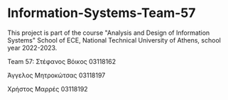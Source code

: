 # Information-Systems-Team-57
This project is part of the course "Analysis and Design of Information Systems" School of ECE, National Technical University of Athens, school year 2022-2023.

Team 57:
Στέφανος Βόικος 03118162

Άγγελος Μητροκώτσας 03118197

Χρήστος Μαρρές 03118192
